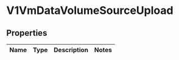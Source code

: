 # V1VmDataVolumeSourceUpload

## Properties
Name | Type | Description | Notes
------------ | ------------- | ------------- | -------------
